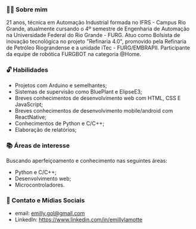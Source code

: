 ### 🙋🏻 Sobre mim

  21 anos, técnica em Automação Industrial formada no IFRS - Campus Rio Grande, atualmente cursando o 4º semestre de Engenharia de Automação na Universidade Federal do Rio Grande - FURG. Atuo como Bolsista de inovação tecnológica no projeto "Refinaria 4.0", promovido pela Refinaria de Petróleo Riograndense e a unidade iTec - FURG/EMBRAPII. Participante da equipe de robótica FURGBOT na categoria @Home. 
### 🔓 Habilidades
- Projetos com Arduino e semelhantes;
- Sistemas de supervisão como BluePlant e ElipseE3;
- Breves conhecimentos de desenvolvimento web com HTML, CSS E JavaScript;
- Breves conhecimentos de desenvolvimento mobile/android com ReactNative;
- Conhecimentos de Python e C/C++;
- Elaboração de relatórios;
### 📚 Áreas de interesse 
Buscando aperfeiçoamento e conhecimento nas seguintes áreas:<br>
- Python e C/C++;
- Desenvolvimento web;
- Microcontroladores.
 ### 📧 Contato e Mídias Sociais 
 - email: emilly.gol@gmail.com
 - LinkedIn: https://www.linkedin.com/in/emillylamotte
 
